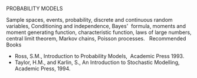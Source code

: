 ---
---
PROBABILITY MODELS

Sample spaces, events, probability, discrete and continuous random variables,
Conditioning and independence, Bayes'  formula, moments and moment generating
function, characteristic function, laws of large numbers, central limit
theorem, Markov chains, Poisson processes.
 
Recommended Books

* Ross, S.M., Introduction to Probability Models,  Academic Press 1993.
* Taylor, H.M., and Karlin, S., An Introduction to Stochastic Modelling,
  Academic Press, 1994.

